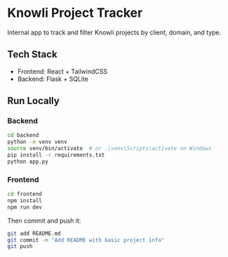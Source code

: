 # Knowli Project Tracker

Internal app to track and filter Knowli projects by client, domain, and type.

## Tech Stack
- Frontend: React + TailwindCSS
- Backend: Flask + SQLite

## Run Locally

### Backend
```bash
cd backend
python -m venv venv
source venv/bin/activate  # or .\venv\Scripts\activate on Windows
pip install -r requirements.txt
python app.py
```

### Frontend
```bash
cd frontend
npm install
npm run dev
```
Then commit and push it:
```bash
git add README.md
git commit -m "Add README with basic project info"
git push
